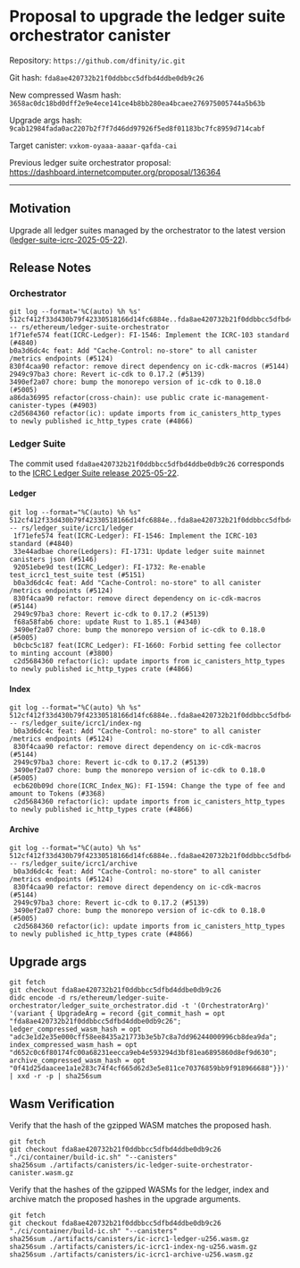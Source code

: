 # Proposal to upgrade the ledger suite orchestrator canister

Repository: `https://github.com/dfinity/ic.git`

Git hash: `fda8ae420732b21f0ddbbcc5dfbd4ddbe0db9c26`

New compressed Wasm hash: `3658ac0dc18bd0dff2e9e4ece141ce4b8bb280ea4bcaee276975005744a5b63b`

Upgrade args hash: `9cab12984fada0ac2207b2f7f7d46dd97926f5ed8f01183bc7fc8959d714cabf`

Target canister: `vxkom-oyaaa-aaaar-qafda-cai`

Previous ledger suite orchestrator proposal: https://dashboard.internetcomputer.org/proposal/136364

---

## Motivation

Upgrade all ledger suites managed by the orchestrator to the latest
version ([ledger-suite-icrc-2025-05-22](https://github.com/dfinity/ic/releases/tag/ledger-suite-icrc-2025-05-22)).

## Release Notes

### Orchestrator

```
git log --format='%C(auto) %h %s' 512cf412f33d430b79f42330518166d14fc6884e..fda8ae420732b21f0ddbbcc5dfbd4ddbe0db9c26 -- rs/ethereum/ledger-suite-orchestrator
1f71efe574 feat(ICRC-Ledger): FI-1546: Implement the ICRC-103 standard (#4840)
b0a3d6dc4c feat: Add "Cache-Control: no-store" to all canister /metrics endpoints (#5124)
830f4caa90 refactor: remove direct dependency on ic-cdk-macros (#5144)
2949c97ba3 chore: Revert ic-cdk to 0.17.2 (#5139)
3490ef2a07 chore: bump the monorepo version of ic-cdk to 0.18.0 (#5005)
a86da36995 refactor(cross-chain): use public crate ic-management-canister-types (#4903)
c2d5684360 refactor(ic): update imports from ic_canisters_http_types to newly published ic_http_types crate (#4866)
 ```

### Ledger Suite

The commit used `fda8ae420732b21f0ddbbcc5dfbd4ddbe0db9c26` corresponds to
the [ICRC Ledger Suite release 2025-05-22](https://github.com/dfinity/ic/releases/tag/ledger-suite-icrc-2025-05-22).

#### Ledger

```
git log --format="%C(auto) %h %s" 512cf412f33d430b79f42330518166d14fc6884e..fda8ae420732b21f0ddbbcc5dfbd4ddbe0db9c26 -- rs/ledger_suite/icrc1/ledger
 1f71efe574 feat(ICRC-Ledger): FI-1546: Implement the ICRC-103 standard (#4840)
 33e44adbae chore(Ledgers): FI-1731: Update ledger suite mainnet canisters json (#5146)
 92051ebe9d test(ICRC_Ledger): FI-1732: Re-enable test_icrc1_test_suite test (#5151)
 b0a3d6dc4c feat: Add "Cache-Control: no-store" to all canister /metrics endpoints (#5124)
 830f4caa90 refactor: remove direct dependency on ic-cdk-macros (#5144)
 2949c97ba3 chore: Revert ic-cdk to 0.17.2 (#5139)
 f68a58fab6 chore: update Rust to 1.85.1 (#4340)
 3490ef2a07 chore: bump the monorepo version of ic-cdk to 0.18.0 (#5005)
 b0cbc5c187 feat(ICRC_Ledger): FI-1660: Forbid setting fee collector to minting account (#3800)
 c2d5684360 refactor(ic): update imports from ic_canisters_http_types to newly published ic_http_types crate (#4866)
```

#### Index

```
git log --format="%C(auto) %h %s" 512cf412f33d430b79f42330518166d14fc6884e..fda8ae420732b21f0ddbbcc5dfbd4ddbe0db9c26 -- rs/ledger_suite/icrc1/index-ng
 b0a3d6dc4c feat: Add "Cache-Control: no-store" to all canister /metrics endpoints (#5124)
 830f4caa90 refactor: remove direct dependency on ic-cdk-macros (#5144)
 2949c97ba3 chore: Revert ic-cdk to 0.17.2 (#5139)
 3490ef2a07 chore: bump the monorepo version of ic-cdk to 0.18.0 (#5005)
 ecb620b09d chore(ICRC_Index_NG): FI-1594: Change the type of fee and amount to Tokens (#3368)
 c2d5684360 refactor(ic): update imports from ic_canisters_http_types to newly published ic_http_types crate (#4866)
```

#### Archive

```
git log --format="%C(auto) %h %s" 512cf412f33d430b79f42330518166d14fc6884e..fda8ae420732b21f0ddbbcc5dfbd4ddbe0db9c26 -- rs/ledger_suite/icrc1/archive
 b0a3d6dc4c feat: Add "Cache-Control: no-store" to all canister /metrics endpoints (#5124)
 830f4caa90 refactor: remove direct dependency on ic-cdk-macros (#5144)
 2949c97ba3 chore: Revert ic-cdk to 0.17.2 (#5139)
 3490ef2a07 chore: bump the monorepo version of ic-cdk to 0.18.0 (#5005)
 c2d5684360 refactor(ic): update imports from ic_canisters_http_types to newly published ic_http_types crate (#4866)
```

## Upgrade args

```
git fetch
git checkout fda8ae420732b21f0ddbbcc5dfbd4ddbe0db9c26
didc encode -d rs/ethereum/ledger-suite-orchestrator/ledger_suite_orchestrator.did -t '(OrchestratorArg)' '(variant { UpgradeArg = record {git_commit_hash = opt "fda8ae420732b21f0ddbbcc5dfbd4ddbe0db9c26"; ledger_compressed_wasm_hash = opt "adc3e1d2e35e000cff58ee8435a21773b3e5b7c8a7dd96244000996cb8dea9da"; index_compressed_wasm_hash = opt "d652c0c6f80174fc00a68231eecca9eb4e593294d3bf81ea6895860d8ef9d630"; archive_compressed_wasm_hash = opt "0f41d25daacee1a1e283c74f4cf665d62d3e5e811ce70376859bb9f918966688"}})' | xxd -r -p | sha256sum
```

## Wasm Verification

Verify that the hash of the gzipped WASM matches the proposed hash.

```
git fetch
git checkout fda8ae420732b21f0ddbbcc5dfbd4ddbe0db9c26
"./ci/container/build-ic.sh" "--canisters"
sha256sum ./artifacts/canisters/ic-ledger-suite-orchestrator-canister.wasm.gz
```

Verify that the hashes of the gzipped WASMs for the ledger, index and archive match the proposed hashes in the upgrade
arguments.

```
git fetch
git checkout fda8ae420732b21f0ddbbcc5dfbd4ddbe0db9c26
"./ci/container/build-ic.sh" "--canisters"
sha256sum ./artifacts/canisters/ic-icrc1-ledger-u256.wasm.gz
sha256sum ./artifacts/canisters/ic-icrc1-index-ng-u256.wasm.gz
sha256sum ./artifacts/canisters/ic-icrc1-archive-u256.wasm.gz
```